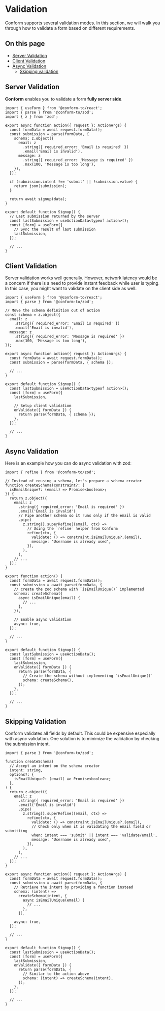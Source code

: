 # Validation

Conform supports several validation modes. In this section, we will walk you through how to validate a form based on different requirements.

<!-- aside -->

## On this page

- [Server Validation](#server-validation)
- [Client Validation](#client-validation)
- [Async Validation](#async-validation)
  - [Skipping validation](#skipping-validation)

<!-- /aside -->

## Server Validation

**Conform** enables you to validate a form **fully server side**.

```tsx
import { useForm } from '@conform-to/react';
import { parse } from '@conform-to/zod';
import { z } from 'zod';

export async function action({ request }: ActionArgs) {
  const formData = await request.formData();
  const submission = parse(formData, {
    schema: z.object({
      email: z
        .string({ required_error: 'Email is required' })
        .email('Email is invalid'),
      message: z
        .string({ required_error: 'Message is required' })
        .max(100, 'Message is too long'),
    }),
  });

  if (submission.intent !== 'submit' || !submission.value) {
    return json(submission);
  }

  return await signup(data);
}

export default function Signup() {
  // Last submission returned by the server
  const lastSubmission = useActionData<typeof action>();
  const [form] = useForm({
    // Sync the result of last submission
    lastSubmission,
  });

  // ...
}
```

## Client Validation

Server validation works well generally. However, network latency would be a concern if there is a need to provide instant feedback while user is typing. In this case, you might want to validate on the client side as well.

```tsx
import { useForm } from '@conform-to/react';
import { parse } from '@conform-to/zod';

// Move the schema definition out of action
const schema = z.object({
  email: z
    .string({ required_error: 'Email is required' })
    .email('Email is invalid'),
  message: z
    .string({ required_error: 'Message is required' })
    .max(100, 'Message is too long'),
});

export async function action({ request }: ActionArgs) {
  const formData = await request.formData();
  const submission = parse(formData, { schema });

  // ...
}

export default function Signup() {
  const lastSubmission = useActionData<typeof action>();
  const [form] = useForm({
    lastSubmission,

    // Setup client validation
    onValidate({ formData }) {
      return parse(formData, { schema });
    },
  });

  // ...
}
```

## Async Validation

Here is an example how you can do async validation with zod:

```tsx
import { refine } from '@conform-to/zod';

// Instead of reusing a schema, let's prepare a schema creator
function createSchema(constraint?: {
  isEmailUnique?: (email) => Promise<boolean>;
}) {
  return z.object({
    email: z
      .string({ required_error: 'Email is required' })
      .email('Email is invalid')
      // Pipe another schema so it runs only if the email is valid
      .pipe(
        z.string().superRefine((email, ctx) =>
          // Using the `refine` helper from Conform
          refine(ctx, {
            validate: () => constraint.isEmailUnique?.(email),
            message: 'Username is already used',
          }),
        ),
      ),
    // ...
  });
}

export function action() {
  const formData = await request.formData();
  const submission = await parse(formData, {
    // create the zod schema with `isEmailUnique()` implemented
    schema: createSchema({
      async isEmailUnique(email) {
        // ...
      },
    }),

    // Enable async validation
    async: true,
  });

  // ...
}

export default function Signup() {
  const lastSubmission = useActionData();
  const [form] = useForm({
    lastSubmission,
    onValidate({ formData }) {
      return parse(formData, {
        // Create the schema without implementing `isEmailUnique()`
        schema: createSchema(),
      });
    },
  });

  // ...
}
```

## Skipping Validation

Conform validates all fields by default. This could be expensive especially with async validation. One solution is to minimize the validation by checking the submission intent.

```tsx
import { parse } from '@conform-to/zod';

function createSchema(
  // Accept an intent on the schema creator
  intent: string,
  options?: {
    isEmailUnique?: (email) => Promise<boolean>;
  },
) {
  return z.object({
    email: z
      .string({ required_error: 'Email is required' })
      .email('Email is invalid')
      .pipe(
        z.string().superRefine((email, ctx) =>
          refine(ctx, {
            validate: () => constraint.isEmailUnique?.(email),
            // Check only when it is validating the email field or submitting
            when: intent === 'submit' || intent === 'validate/email',
            message: 'Username is already used',
          }),
        ),
      ),
    // ...
  });
}

export async function action({ request }: ActionArgs) {
  const formData = await request.formData();
  const submission = await parse(formData, {
    // Retrieve the intent by providing a function instead
    schema: (intent) =>
      createSchema(intent, {
        async isEmailUnique(email) {
          // ...
        },
      }),

    async: true,
  });

  // ...
}

export default function Signup() {
  const lastSubmission = useActionData();
  const [form] = useForm({
    lastSubmission,
    onValidate({ formData }) {
      return parse(formData, {
        // Similar to the action above
        schema: (intent) => createSchema(intent),
      });
    },
  });

  // ...
}
```
